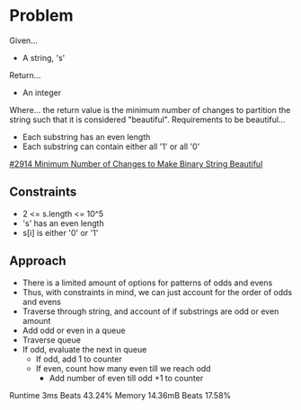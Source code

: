 
# Problem
Given...
- A string, 's'

Return...
- An integer

Where...
the return value is the minimum number of changes to partition the string
such that it is considered "beautiful".
Requirements to be beautiful...
- Each substring has an even length
- Each substring can contain either all '1' or all '0'

[#2914 Minimum Number of Changes to Make Binary String Beautiful](https://leetcode.com/problems/minimum-number-of-changes-to-make-binary-string-beautiful/description/)

## Constraints
- 2 <= s.length <= 10^5
- 's' has an even length
- s\[i] is either '0' or '1'

## Approach
- There is a limited amount of options for patterns of odds and evens
- Thus, with constraints in mind, we can just account for the order of odds and evens
- Traverse through string, and account of if substrings are odd or even amount
- Add odd or even in a queue
- Traverse queue
- If odd, evaluate the next in queue
    - If odd, add 1 to counter
    - If even, count how many even till we reach odd
        - Add number of even till odd +1 to counter

Runtime 3ms Beats 43.24%
Memory 14.36mB Beats 17.58%
